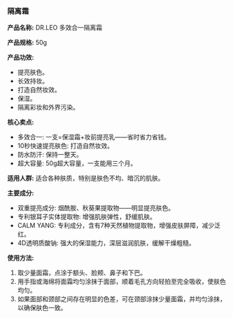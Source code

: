 ### 隔离霜

**产品名称:** DR.LEO 多效合一隔离霜

**产品规格:** 50g

**产品功效:**
- 提亮肤色。
- 长效持妆。
- 打造自然妆效。
- 保湿。
- 隔离彩妆和外界污染。

**核心卖点:**
- 多效合一: 一支=保湿霜+妆前提亮乳——省时省力省钱。
- 10秒快速提亮肤色: 打造自然妆效。
- 防水防汗: 保持一整天。
- 超大容量: 50g超大容量，一支能用三个月。

**适用人群:** 适合各种肤质，特别是肤色不均、暗沉的肌肤。

**主要成分:**
- 双重提亮成分: 烟酰胺、秋葵果提取物——明显提亮肤色。
- 专利银耳子实体提取物: 增强肌肤弹性，舒缓肌肤。
- CALM YANG: 专利成分，含有7种天然植物提取物，增强皮肤屏障，减少泛红。
- 4D透明质酸钠: 强大的保湿能力，深层滋润肌肤，缓解干燥粗糙。

**使用方法:**
1. 取少量面霜，点涂于额头、脸颊、鼻子和下巴。
2. 用手指或海绵将面霜均匀涂抹于面部，顺着毛孔方向轻拍至完全吸收，使肤色均匀。
3. 如果面部和颈部之间存在明显的色差，可在颈部涂抹少量面霜，并均匀涂抹，以确保肤色一致。